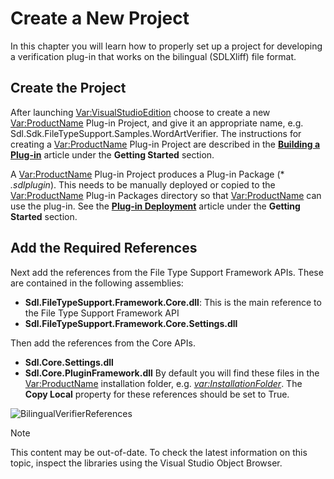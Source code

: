 Create a New Project
===

In this chapter you will learn how to properly set up a project for developing a verification plug-in that works on the bilingual (SDLXliff) file format.

Create the Project
--

After launching <Var:VisualStudioEdition> choose to create a new <Var:ProductName> Plug-in Project, and give it an appropriate name, e.g. Sdl.Sdk.FileTypeSupport.Samples.WordArtVerifier. The instructions for creating a <Var:ProductName> Plug-in Project are described in the [**Building a Plug-in**](\..\\..\articles\gettingstarted\building_a_plugin.md) article under the **Getting Started** section.

A <Var:ProductName> Plug-in Project produces a Plug-in Package (* *.sdlplugin*). This needs to be manually deployed or copied to the <Var:ProductName> Plug-in Packages directory so that <Var:ProductName> can use the plug-in. See the [**Plug-in Deployment**](\..\\..\articles\gettingstarted\plugin_deployment.md) article under the **Getting Started** section.

Add the Required References
--

Next add the references from the File Type Support Framework APIs. These are contained in the following assemblies:

* **Sdl.FileTypeSupport.Framework.Core.dll**: This is the main reference to the File Type Support Framework API
* **Sdl.FileTypeSupport.Framework.Core.Settings.dll**

Then add the references from the Core APIs.
* **Sdl.Core.Settings.dll**
* **Sdl.Core.PluginFramework.dll**
By default you will find these files in the <Var:ProductName> installation folder, e.g. *<var:InstallationFolder>*. The **Copy Local** property for these references should be set to True.

![BilingualVerifierReferences](images/BilingualVerifierReferences.jpg)

>[!NOTE]
>
> This content may be out-of-date. To check the latest information on this topic, inspect the libraries using the Visual Studio Object Browser.